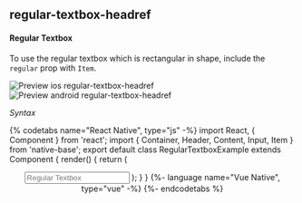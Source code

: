 ## regular-textbox-headref
#### Regular Textbox

To use the regular textbox which is rectangular in shape, include the <code>regular</code> prop with <code>Item</code>.

![Preview ios regular-textbox-headref](https://github.com/GeekyAnts/NativeBase-KitchenSink/raw/v2.6.1/screenshots/ios/input-regular.png)
![Preview android regular-textbox-headref](https://github.com/GeekyAnts/NativeBase-KitchenSink/raw/v2.6.1/screenshots/android/input-regular.png)

*Syntax*

{% codetabs name="React Native", type="js" -%}
import React, { Component } from 'react';
import { Container, Header, Content, Input, Item } from 'native-base';
export default class RegularTextboxExample extends Component {
  render() {
    return (
      <Container>
        <Header />
        <Content>
          <Item regular>
            <Input placeholder='Regular Textbox' />
          </Item>
        </Content>
      </Container>
    );
  }
}
{%- language name="Vue Native", type="vue" -%}
<template>
  <nb-container>
    <nb-header />
    <nb-content>
      <nb-form>
        <nb-item regular>
          <nb-input placeholder="Regular Textbox" />
        </nb-item>
      </nb-form>
    </nb-content>
  </nb-container>
</template>
{%- endcodetabs %}
<br />

